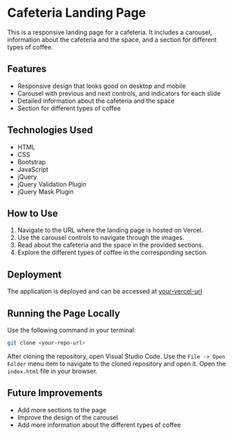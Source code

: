 # Cafeteria Landing Page

This is a responsive landing page for a cafeteria. It includes a carousel, information about the cafeteria and the space, and a section for different types of coffee.

## Features

- Responsive design that looks good on desktop and mobile
- Carousel with previous and next controls, and indicators for each slide
- Detailed information about the cafeteria and the space
- Section for different types of coffee

## Technologies Used

- HTML
- CSS
- Bootstrap
- JavaScript
- jQuery
- jQuery Validation Plugin
- jQuery Mask Plugin

## How to Use

1. Navigate to the URL where the landing page is hosted on Vercel.
2. Use the carousel controls to navigate through the images.
3. Read about the cafeteria and the space in the provided sections.
4. Explore the different types of coffee in the corresponding section.

## Deployment

The application is deployed and can be accessed at [your-vercel-url](your-vercel-url)

## Running the Page Locally

Use the following command in your terminal:

```bash
git clone <your-repo-url>
```
After cloning the repository, open Visual Studio Code. Use the `File -> Open Folder` menu item to navigate to the cloned repository and open it. Open the `index.html` file in your browser.

## Future Improvements

- Add more sections to the page
- Improve the design of the carousel
- Add more information about the different types of coffee
